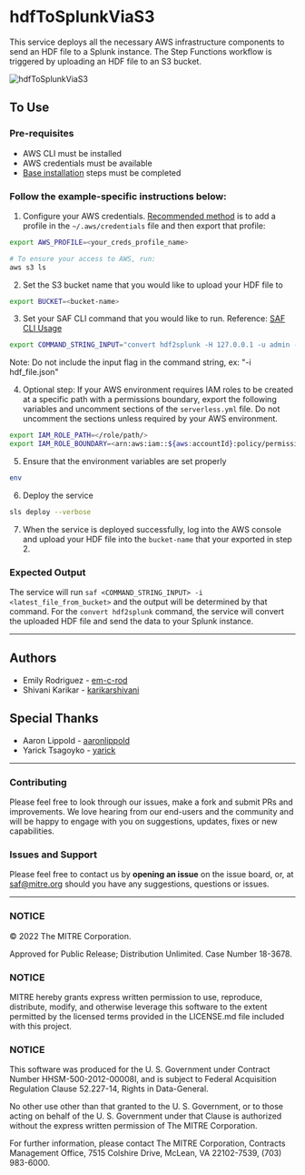 # hdfToSplunkViaS3
This service deploys all the necessary AWS infrastructure components to send an HDF file to a Splunk instance. The Step Functions workflow is triggered by uploading an HDF file to an S3 bucket.

![hdfToSplunkViaS3](https://user-images.githubusercontent.com/11844975/163587603-a3d507c6-b02c-4720-9da9-a1d438db09d5.png)

## To Use
### Pre-requisites
- AWS CLI must be installed
- AWS credentials must be available
- [Base installation](https://github.com/mitre/serverless-step-functions/tree/main#readme) steps must be completed
### Follow the example-specific instructions below:
1. Configure your AWS credentials. [Recommended method](https://docs.aws.amazon.com/cli/latest/userguide/cli-configure-files.html) is to add a profile in the `~/.aws/credentials` file and then export that profile:
```bash
export AWS_PROFILE=<your_creds_profile_name>

# To ensure your access to AWS, run:
aws s3 ls
```
2. Set the S3 bucket name that you would like to upload your HDF file to
```bash
export BUCKET=<bucket-name>
```
3. Set your SAF CLI command that you would like to run. Reference: [SAF CLI Usage](https://github.com/mitre/saf#usage)
```bash
export COMMAND_STRING_INPUT="convert hdf2splunk -H 127.0.0.1 -u admin -p Valid_password! -I your_index_name"
```
Note: Do not include the input flag in the command string, ex: "-i hdf_file.json"

4. Optional step: If your AWS environment requires IAM roles to be created at a specific path with a permissions boundary, export the following variables and uncomment sections of the `serverless.yml` file. Do not uncomment the sections unless required by your AWS environment.
```bash
export IAM_ROLE_PATH=</role/path/>
export IAM_ROLE_BOUNDARY=<arn:aws:iam::${aws:accountId}:policy/permissions-boundary-policy>
```
5. Ensure that the environment variables are set properly
```bash
env
```
6. Deploy the service
```bash
sls deploy --verbose
```
7. When the service is deployed successfully, log into the AWS console and upload your HDF file into the `bucket-name` that your exported in step 2.


### Expected Output
The service will run `saf <COMMAND_STRING_INPUT> -i <latest_file_from_bucket>` and the output will be determined by that command.
For the `convert hdf2splunk` command, the service will convert the uploaded HDF file and send the data to your Splunk instance.

---

## Authors
* Emily Rodriguez - [em-c-rod](https://github.com/em-c-rod)
* Shivani Karikar - [karikarshivani](https://github.com/karikarshivani)

## Special Thanks
* Aaron Lippold - [aaronlippold](https://github.com/aaronlippold)
* Yarick Tsagoyko - [yarick](https://github.com/yarick)

---

### Contributing

Please feel free to look through our issues, make a fork and submit PRs and improvements. We love hearing from our end-users and the community and will be happy to engage with you on suggestions, updates, fixes or new capabilities.

### Issues and Support

Please feel free to contact us by **opening an issue** on the issue board, or, at [saf@mitre.org](mailto:saf@mitre.org) should you have any suggestions, questions or issues.

---

### NOTICE

© 2022 The MITRE Corporation.

Approved for Public Release; Distribution Unlimited. Case Number 18-3678.

### NOTICE

MITRE hereby grants express written permission to use, reproduce, distribute, modify, and otherwise leverage this software to the extent permitted by the licensed terms provided in the LICENSE.md file included with this project.

### NOTICE

This software was produced for the U. S. Government under Contract Number HHSM-500-2012-00008I, and is subject to Federal Acquisition Regulation Clause 52.227-14, Rights in Data-General.

No other use other than that granted to the U. S. Government, or to those acting on behalf of the U. S. Government under that Clause is authorized without the express written permission of The MITRE Corporation.

For further information, please contact The MITRE Corporation, Contracts Management Office, 7515 Colshire Drive, McLean, VA 22102-7539, (703) 983-6000.
